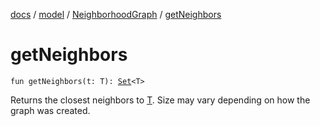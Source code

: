 [docs](../../index.md) / [model](../index.md) / [NeighborhoodGraph](index.md) / [getNeighbors](./get-neighbors.md)

# getNeighbors

`fun getNeighbors(t: T): `[`Set`](https://kotlinlang.org/api/latest/jvm/stdlib/kotlin.collections/-set/index.html)`<T>`

Returns the closest neighbors to [T](index.md#T). Size may vary depending on how the graph was created.

